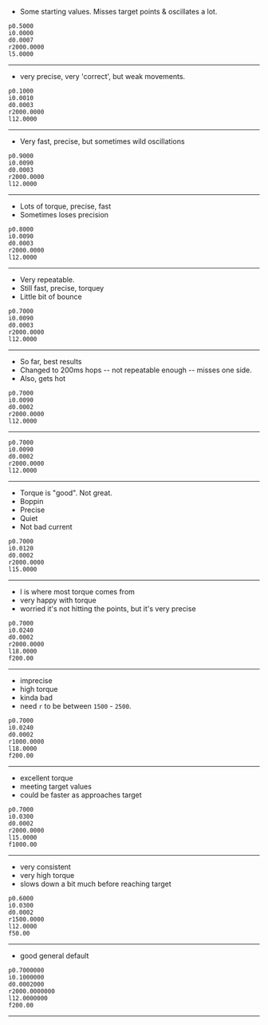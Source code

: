 - Some starting values. Misses target points & oscillates a lot.

```
p0.5000
i0.0000
d0.0007
r2000.0000
l5.0000
```

---


- very precise, very 'correct', but weak movements.

```
p0.1000
i0.0010
d0.0003
r2000.0000
l12.0000
```

---


- Very fast, precise, but sometimes wild oscillations

```
p0.9000
i0.0090
d0.0003
r2000.0000
l12.0000
```

---

- Lots of torque, precise, fast
- Sometimes loses precision

```
p0.8000
i0.0090
d0.0003
r2000.0000
l12.0000
```

---

- Very repeatable.
- Still fast, precise, torquey
- Little bit of bounce

```
p0.7000
i0.0090
d0.0003
r2000.0000
l12.0000
```

---

- So far, best results
- Changed to 200ms hops -- not repeatable enough -- misses one side.
- Also, gets hot

```
p0.7000
i0.0090
d0.0002
r2000.0000
l12.0000
```

---


```
p0.7000
i0.0090
d0.0002
r2000.0000
l12.0000
```

---

- Torque is "good". Not great.
- Boppin
- Precise
- Quiet
- Not bad current

```
p0.7000
i0.0120
d0.0002
r2000.0000
l15.0000
```

---

- l is where most torque comes from
- very happy with torque
- worried it's not hitting the points, but it's very precise

```
p0.7000
i0.0240
d0.0002
r2000.0000
l18.0000
f200.00
```
---

- imprecise
- high torque
- kinda bad
- need `r` to be between `1500` - `2500`.

```
p0.7000
i0.0240
d0.0002
r1000.0000
l18.0000
f200.00
```

---

- excellent torque
- meeting target values
- could be faster as approaches target

```
p0.7000
i0.0300
d0.0002
r2000.0000
l15.0000
f1000.00
```

---

- very consistent
- very high torque
- slows down a bit much before reaching target

```
p0.6000
i0.0300
d0.0002
r1500.0000
l12.0000
f50.00
```

---

- good general default

```
p0.7000000
i0.1000000
d0.0002000
r2000.0000000
l12.0000000
f200.00
```
---
